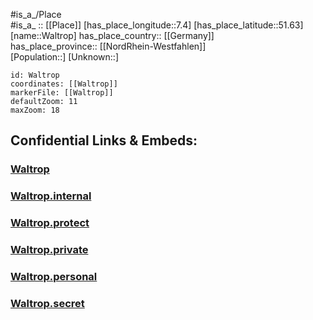 ﻿---
location: [51.63,7.4] 
mapzoom: [7,12] 
mapmarker: city 
type: City
tags:
- geo/City


SpocWebEntityId: 35433
isDeleted: false
confidential: public

---
#is_a_/Place  
#is_a_ :: [[Place]] 
[has_place_longitude::7.4] 
[has_place_latitude::51.63] 
[name::Waltrop] 
has_place_country:: [[Germany]]  
has_place_province:: [[NordRhein-Westfahlen]]  
[Population::] 
[Unknown::] 


```leaflet
id: Waltrop
coordinates: [[Waltrop]] 
markerFile: [[Waltrop]] 
defaultZoom: 11 
maxZoom: 18
```


## Confidential Links & Embeds: 

### [Waltrop](/_public/Earth/Continent/Europe/Europe~Central/Germany/Germany~West/Nord_Rhein-Westfalen/counties~NW/Recklinghausen/cities~Recklinghausen/Waltrop.md) 

### [Waltrop.internal](/_internal/Earth/Continent/Europe/Europe~Central/Germany/Germany~West/Nord_Rhein-Westfalen/counties~NW/Recklinghausen/cities~Recklinghausen/Waltrop.internal.md) 

### [Waltrop.protect](/_protect/Earth/Continent/Europe/Europe~Central/Germany/Germany~West/Nord_Rhein-Westfalen/counties~NW/Recklinghausen/cities~Recklinghausen/Waltrop.protect.md) 

### [Waltrop.private](/_private/Earth/Continent/Europe/Europe~Central/Germany/Germany~West/Nord_Rhein-Westfalen/counties~NW/Recklinghausen/cities~Recklinghausen/Waltrop.private.md) 

### [Waltrop.personal](/_personal/Earth/Continent/Europe/Europe~Central/Germany/Germany~West/Nord_Rhein-Westfalen/counties~NW/Recklinghausen/cities~Recklinghausen/Waltrop.personal.md) 

### [Waltrop.secret](/_secret/Earth/Continent/Europe/Europe~Central/Germany/Germany~West/Nord_Rhein-Westfalen/counties~NW/Recklinghausen/cities~Recklinghausen/Waltrop.secret.md) 
